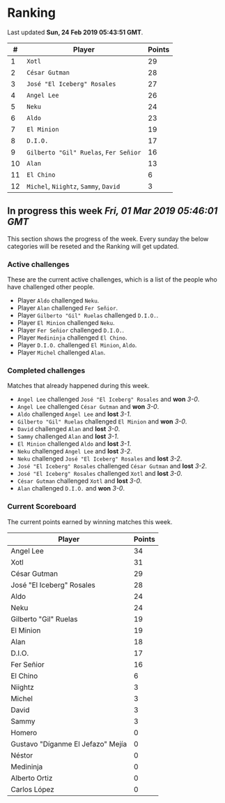 # Ranking

Last updated **Sun, 24 Feb 2019 05:43:51 GMT**.

|#|Player|Points|
|---|---|---|
|1|`Xotl`|29|
|2|`César Gutman`|28|
|3|`José "El Iceberg" Rosales`|27|
|4|`Angel Lee`|26|
|5|`Neku`|24|
|6|`Aldo`|23|
|7|`El Minion`|19|
|8|`D.I.O.`|17|
|9|`Gilberto "Gil" Ruelas`, `Fer Señior`|16|
|10|`Alan`|13|
|11|`El Chino`|6|
|12|`Michel`, `Niightz`, `Sammy`, `David`|3|

## In progress this week *Fri, 01 Mar 2019 05:46:01 GMT*
This section shows the progress of the week. Every sunday the below categories will be reseted and the Ranking will get updated.

### Active challenges
These are the current active challenges, which is a list of the people who have challenged other people.

* Player `Aldo` challenged `Neku`.
* Player `Alan` challenged `Fer Señior`.
* Player `Gilberto "Gil" Ruelas` challenged `D.I.O.`.
* Player `El Minion` challenged `Neku`.
* Player `Fer Señior` challenged `D.I.O.`.
* Player `Medininja` challenged `El Chino`.
* Player `D.I.O.` challenged `El Minion`, `Aldo`.
* Player `Michel` challenged `Alan`.

### Completed challenges
Matches that already happened during this week.

* `Angel Lee` challenged `José "El Iceberg" Rosales` and **won** *3-0*.
* `Angel Lee` challenged `César Gutman` and **won** *3-0*.
* `Aldo` challenged `Angel Lee` and **lost** *3-1*.
* `Gilberto "Gil" Ruelas` challenged `El Minion` and **won** *3-0*.
* `David` challenged `Alan` and **lost** *3-0*.
* `Sammy` challenged `Alan` and **lost** *3-1*.
* `El Minion` challenged `Aldo` and **lost** *3-1*.
* `Neku` challenged `Angel Lee` and **lost** *3-2*.
* `Neku` challenged `José "El Iceberg" Rosales` and **lost** *3-2*.
* `José "El Iceberg" Rosales` challenged `César Gutman` and **lost** *3-2*.
* `José "El Iceberg" Rosales` challenged `Xotl` and **lost** *3-0*.
* `César Gutman` challenged `Xotl` and **lost** *3-0*.
* `Alan` challenged `D.I.O.` and **won** *3-0*.

### Current Scoreboard
The current points earned by winning matches this week.

|Player|Points|
|---|---|
|Angel Lee|34|
|Xotl|31|
|César Gutman|29|
|José "El Iceberg" Rosales|28|
|Aldo|24|
|Neku|24|
|Gilberto "Gil" Ruelas|19|
|El Minion|19|
|Alan|18|
|D.I.O.|17|
|Fer Señior|16|
|El Chino|6|
|Niightz|3|
|Michel|3|
|David|3|
|Sammy|3|
|Homero|0|
|Gustavo "Díganme El Jefazo" Mejía|0|
|Néstor|0|
|Medininja|0|
|Alberto Ortiz|0|
|Carlos López|0|